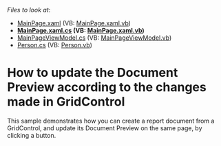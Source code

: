 <!-- default file list -->
*Files to look at*:

* [MainPage.xaml](./CS/SilverlightApplication28/MainPage.xaml) (VB: [MainPage.xaml.vb](./VB/SilverlightApplication28/MainPage.xaml.vb))
* **[MainPage.xaml.cs](./CS/SilverlightApplication28/MainPage.xaml.cs) (VB: [MainPage.xaml.vb](./VB/SilverlightApplication28/MainPage.xaml.vb))**
* [MainPageViewModel.cs](./CS/SilverlightApplication28/MainPageViewModel.cs) (VB: [MainPageViewModel.vb](./VB/SilverlightApplication28/MainPageViewModel.vb))
* [Person.cs](./CS/SilverlightApplication28/Person.cs) (VB: [Person.vb](./VB/SilverlightApplication28/Person.vb))
<!-- default file list end -->
# How to update the Document Preview according to the changes made in GridControl


<p>This sample demonstrates how you can create a report document from a GridControl, and update its Document Preview on the same page, by clicking a button.</p>

<br/>


